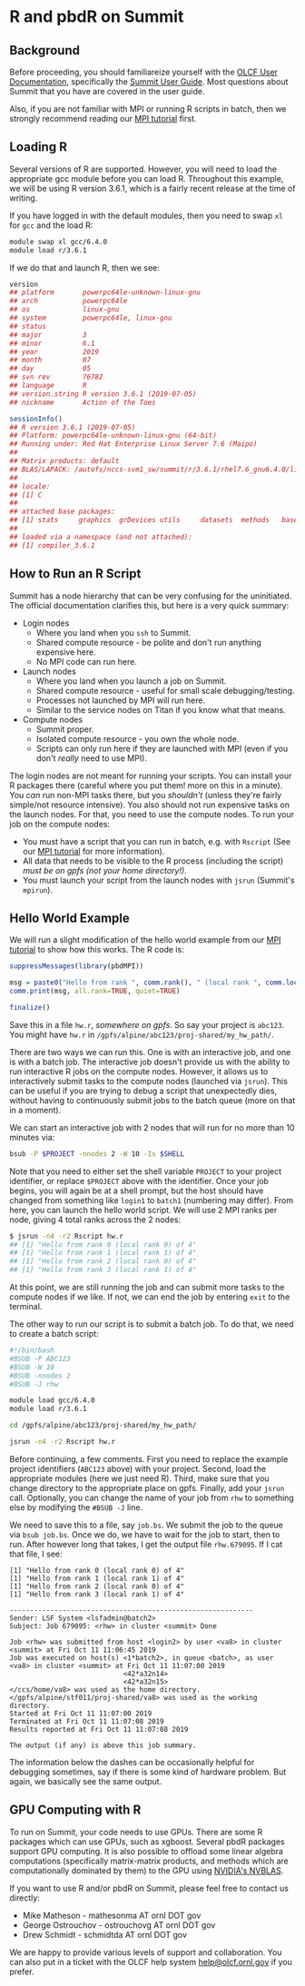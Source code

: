 # R and pbdR on Summit

## Background

Before proceeding, you should familiareize yourself with the [OLCF User Documentation](https://docs.olcf.ornl.gov/), specifically the [Summit User Guide](https://docs.olcf.ornl.gov/systems/summit_user_guide.html). Most questions about Summit that you have are covered in the user guide.

Also, if you are not familiar with MPI or running R scripts in batch, then we strongly recommend reading our [MPI tutorial](../pbdR/mpi.md) first.



## Loading R

Several versions of R are supported. However, you will need to load the appropriate gcc module before you can load R. Throughout this example, we will be using R version 3.6.1, which is a fairly recent release at the time of writing.

If you have logged in with the default modules, then you need to swap `xl` for `gcc` and the load R:

```bash
module swap xl gcc/6.4.0
module load r/3.6.1
```

If we do that and launch R, then we see:

```r
version
## platform       powerpc64le-unknown-linux-gnu
## arch           powerpc64le                  
## os             linux-gnu                    
## system         powerpc64le, linux-gnu       
## status                                      
## major          3                            
## minor          6.1                          
## year           2019                         
## month          07                           
## day            05                           
## svn rev        76782                        
## language       R                            
## version.string R version 3.6.1 (2019-07-05) 
## nickname       Action of the Toes           

sessionInfo()
## R version 3.6.1 (2019-07-05)
## Platform: powerpc64le-unknown-linux-gnu (64-bit)
## Running under: Red Hat Enterprise Linux Server 7.6 (Maipo)
## 
## Matrix products: default
## BLAS/LAPACK: /autofs/nccs-svm1_sw/summit/r/3.6.1/rhel7.6_gnu6.4.0/lib64/R/lib/libRblas.so
## 
## locale:
## [1] C
## 
## attached base packages:
## [1] stats     graphics  grDevices utils     datasets  methods   base     
## 
## loaded via a namespace (and not attached):
## [1] compiler_3.6.1
```



## How to Run an R Script

Summit has a node hierarchy that can be very confusing for the uninitiated. The official documentation clarifies this, but here is a very quick summary:

* Login nodes
    - Where you land when you `ssh` to Summit.
    - Shared compute resource - be polite and don't run anything expensive here.
    - No MPI code can run here.
* Launch nodes
    - Where you land when you launch a job on Summit.
    - Shared compute resource - useful for small scale debugging/testing.
    - Processes not launched by MPI will run here.
    - Similar to the service nodes on Titan if you know what that means.
* Compute nodes
    - Summit proper.
    - Isolated compute resource - you own the whole node.
    - Scripts can only run here if they are launched with MPI (even if you don't *really* need to use MPI).

The login nodes are not meant for running your scripts. You can install your R packages there (careful where you put them! more on this in a minute). You *can* run non-MPI tasks there, but you *shouldn't* (unless they're fairly simple/not resource intensive). You also should not run expensive tasks on the launch nodes. For that, you need to use the compute nodes. To run your job on the compute nodes:

* You must have a script that you can run in batch, e.g. with `Rscript` (See our [MPI tutorial](../pbdR/mpi.md) for more information).
* All data that needs to be visible to the R process (including the script) *must be on gpfs (not your home directory!)*.
* You must launch your script from the launch nodes with `jsrun` (Summit's `mpirun`).



## Hello World Example

We will run a slight modification of the hello world example from our [MPI tutorial](../pbdR/mpi.md) to show how this works. The R code is:

```r
suppressMessages(library(pbdMPI))

msg = paste0("Hello from rank ", comm.rank(), " (local rank ", comm.localrank(), ") of ", comm.size())
comm.print(msg, all.rank=TRUE, quiet=TRUE)

finalize()
```

Save this in a file `hw.r`, *somewhere on gpfs*. So say your project is `abc123`. You might have `hw.r` in `/gpfs/alpine/abc123/proj-shared/my_hw_path/`.

There are two ways we can run this. One is with an interactive job, and one is with a batch job. The interactive job doesn't provide us with the ability to run interactive R jobs on the compute nodes. However, it allows us to interactively submit tasks to the compute nodes (launched via `jsrun`). This can be useful if you are trying to debug a script that unexpectedly dies, without having to continuously submit jobs to the batch queue (more on that in a moment).

We can start an interactive job with 2 nodes that will run for no more than 10 minutes via:

```bash
bsub -P $PROJECT -nnodes 2 -W 10 -Is $SHELL
```

Note that you need to either set the shell variable `PROJECT` to your project identifier, or replace `$PROJECT` above with the identifier. Once your job begins, you will again be at a shell prompt, but the host should have changed from something like `login1` to `batch1` (numbering may differ). From here, you can launch the hello world script. We will use 2 MPI ranks per node, giving 4 total ranks across the 2 nodes:

```bash
$ jsrun -n4 -r2 Rscript hw.r 
## [1] "Hello from rank 0 (local rank 0) of 4"
## [1] "Hello from rank 1 (local rank 1) of 4"
## [1] "Hello from rank 2 (local rank 0) of 4"
## [1] "Hello from rank 3 (local rank 1) of 4"
```

At this point, we are still running the job and can submit more tasks to the compute nodes if we like. If not, we can end the job by entering `exit` to the terminal.

The other way to run our script is to submit a batch job. To do that, we need to create a batch script:

```bash
#!/bin/bash
#BSUB -P ABC123
#BSUB -W 10
#BSUB -nnodes 2
#BSUB -J rhw

module load gcc/6.4.0
module load r/3.6.1

cd /gpfs/alpine/abc123/proj-shared/my_hw_path/

jsrun -n4 -r2 Rscript hw.r 
```

Before continuing, a few comments. First you need to replace the example project identifiers (`ABC123` above) with your project. Second, load the appropriate modules (here we just need R). Third, make sure that you change directory to the appropriate place on gpfs. Finally, add your `jsrun` call. Optionally, you can change the name of your job from `rhw` to something else by modifying the `#BSUB -J` line.

We need to save this to a file, say `job.bs`. We submit the job to the queue via `bsub job.bs`. Once we do, we have to wait for the job to start, then to run. After however long that takes, I get the output file `rhw.679095`. If I cat that file, I see:

```
[1] "Hello from rank 0 (local rank 0) of 4"
[1] "Hello from rank 1 (local rank 1) of 4"
[1] "Hello from rank 2 (local rank 0) of 4"
[1] "Hello from rank 3 (local rank 1) of 4"

------------------------------------------------------------
Sender: LSF System <lsfadmin@batch2>
Subject: Job 679095: <rhw> in cluster <summit> Done

Job <rhw> was submitted from host <login2> by user <va8> in cluster <summit> at Fri Oct 11 11:06:45 2019
Job was executed on host(s) <1*batch2>, in queue <batch>, as user <va8> in cluster <summit> at Fri Oct 11 11:07:00 2019
                            <42*a32n14>
                            <42*a32n15>
</ccs/home/va8> was used as the home directory.
</gpfs/alpine/stf011/proj-shared/va8> was used as the working directory.
Started at Fri Oct 11 11:07:00 2019
Terminated at Fri Oct 11 11:07:08 2019
Results reported at Fri Oct 11 11:07:08 2019

The output (if any) is above this job summary.
```

The information below the dashes can be occasionally helpful for debugging sometimes, say if there is some kind of hardware problem. But again, we basically see the same output.



## GPU Computing with R

To run on Summit, your code needs to use GPUs. There are some R packages which can use GPUs, such as xgboost. Several pbdR packages support GPU computing. It is also possible to offload some linear algebra computations (specifically matrix-matrix products, and methods which are computationally dominated by them) to the GPU using [NVIDIA's NVBLAS](https://docs.nvidia.com/cuda/nvblas/index.html).

If you want to use R and/or pbdR on Summit, please feel free to contact us directly:

* Mike Matheson - mathesonma AT ornl DOT gov
* George Ostrouchov - ostrouchovg AT ornl DOT gov
* Drew Schmidt - schmidtda AT ornl DOT gov

We are happy to provide various levels of support and collaboration. You can also put in a ticket with the OLCF help system [help@olcf.ornl.gov](mailto:help@olcf.ornl.gov) if you prefer.
